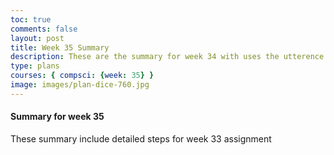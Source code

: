 ```yaml
---
toc: true
comments: false
layout: post
title: Week 35 Summary
description: These are the summary for week 34 with uses the utterence bot
type: plans
courses: { compsci: {week: 35} }
image: images/plan-dice-760.jpg
---
```



#### Summary for week 35
These summary include detailed steps for week 33 assignment

<script src="https://utteranc.es/client.js"
    repo="srivaidyas/student2.0"
    issue-term="pathname"
    label="comments"
    theme="github-light"
    crossorigin="anonymous"
    async>
</script>


